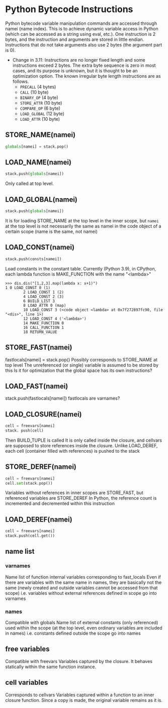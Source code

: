# Python Bytecode Instructions

Python bytecode variable manipulation commands are accessed through namei (name index). This is to achieve dynamic variable access in Python (which can be accessed as a string using eval, etc.).
One instruction is 2 bytes, and the instruction and arguments are stored in little endian.
Instructions that do not take arguments also use 2 bytes (the argument part is 0).

* Change in 3.11: Instructions are no longer fixed length and some instructions exceed 2 bytes. The extra byte sequence is zero in most cases, and its purpose is unknown, but it is thought to be an optimization option. The known irregular byte length instructions are as follows.
  * `PRECALL` (4 bytes)
  * `CALL` (10 byte)
  * `BINARY_OP` (4 byte)
  * `STORE_ATTR` (10 byte)
  * `COMPARE_OP` (6 byte)
  * `LOAD_GLOBAL` (12 byte)
  * `LOAD_ATTR` (10 byte)

## STORE_NAME(namei)

```python
globals[namei] = stack.pop()
```

## LOAD_NAME(namei)

```python
stack.push(globals[namei])
```

Only called at top level.

## LOAD_GLOBAL(namei)

```python
stack.push(globals[namei])
```

It is for loading STORE_NAME at the top level in the inner scope, but `namei` at the top level is not necessarily the same as namei in the code object of a certain scope (name is the same, not namei)

## LOAD_CONST(namei)

```python
stack.push(consts[namei])
```

Load constants in the constant table.
Currently (Python 3.9), in CPython, each lambda function is MAKE_FUNCTION with the name "\<lambda\>"

```console
>>> dis.dis("[1,2,3].map(lambda x: x+1)")
1 0 LOAD_CONST 0 (1)
        2 LOAD_CONST 1 (2)
        4 LOAD_CONST 2 (3)
        6 BUILD_LIST 3
        8 LOAD_ATTR 0 (map)
        10 LOAD_CONST 3 (<code object <lambda> at 0x7f272897fc90, file "<dis>", line 1>)
        12 LOAD_CONST 4 ('<lambda>')
        14 MAKE_FUNCTION 0
        16 CALL_FUNCTION 1
        18 RETURN_VALUE
```

## STORE_FAST(namei)

fastlocals[namei] = stack.pop()
Possibly corresponds to STORE_NAME at top level
The unreferenced (or single) variable is assumed to be stored by this
Is it for optimization that the global space has its own instructions?

## LOAD_FAST(namei)

stack.push(fastlocals[namei])
fastlocals are varnames?

## LOAD_CLOSURE(namei)

```python
cell = freevars[namei]
stack. push(cell)
```

Then BUILD_TUPLE is called
It is only called inside the closure, and cellvars are supposed to store references inside the closure.
Unlike LOAD_DEREF, each cell (container filled with references) is pushed to the stack

## STORE_DEREF(namei)

```python
cell = freevars[namei]
cell.set(stack.pop())
```

Variables without references in inner scopes are STORE_FAST, but referenced variables are STORE_DEREF
In Python, the reference count is incremented and decremented within this instruction

## LOAD_DEREF(namei)

```python
cell = freevars[namei]
stack.push(cell.get())
```

## name list

### varnames

Name list of function internal variables corresponding to fast_locals
Even if there are variables with the same name in names, they are basically not the same (newly created and outside variables cannot be accessed from that scope)
i.e. variables without external references defined in scope go into varnames

### names

Compatible with globals
Name list of external constants (only referenced) used within the scope (at the top level, even ordinary variables are included in names)
i.e. constants defined outside the scope go into names

## free variables

Compatible with freevars
Variables captured by the closure. It behaves statically within the same function instance.

## cell variables

Corresponds to cellvars
Variables captured within a function to an inner closure function. Since a copy is made, the original variable remains as it is.